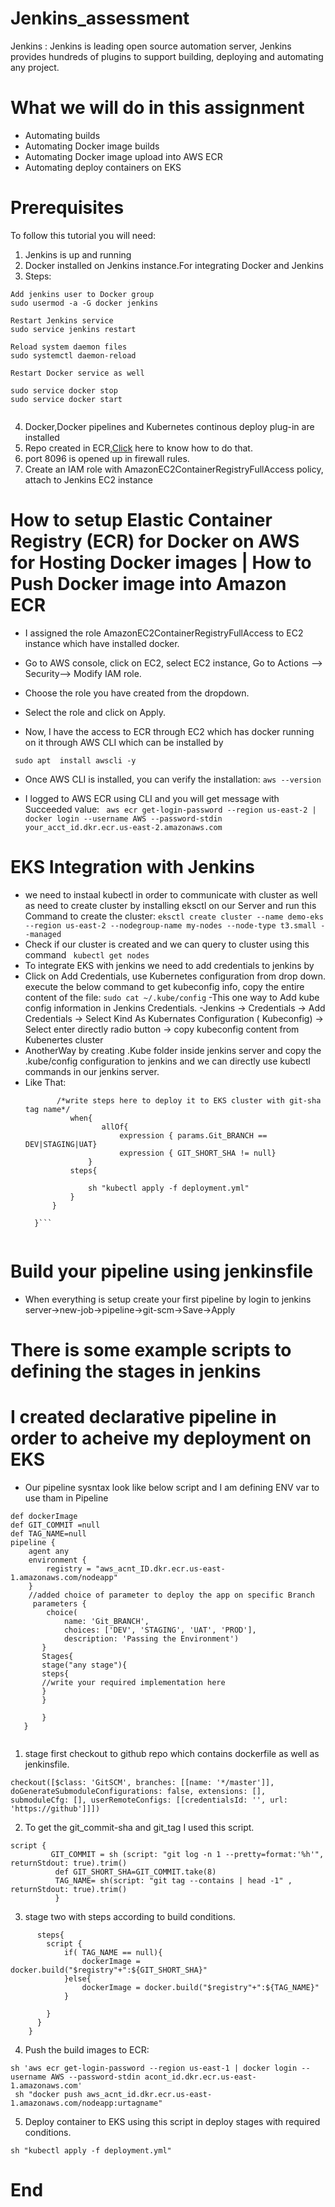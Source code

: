 # Jenkins_assessment

Jenkins : Jenkins is leading open source automation server, Jenkins provides hundreds of plugins to support building, deploying and automating any project.
# What we will do in this assignment
- Automating builds
- Automating Docker image builds
- Automating Docker image upload into AWS ECR
- Automating deploy containers on EKS
# Prerequisites
To follow this tutorial you will need:

1. Jenkins is up and running
2. Docker installed on Jenkins instance.For integrating Docker and Jenkins
3. Steps:
```
Add jenkins user to Docker group
sudo usermod -a -G docker jenkins

Restart Jenkins service
sudo service jenkins restart

Reload system daemon files
sudo systemctl daemon-reload

Restart Docker service as well

sudo service docker stop
sudo service docker start 
 
``` 
4. Docker,Docker pipelines and Kubernetes continous deploy plug-in are installed
5. Repo created in ECR,[Click](https://docs.aws.amazon.com/AmazonECR/latest/userguide/repository-create.html) here to know how to do that.
6. port 8096 is opened up in firewall rules. 
7. Create an IAM role with AmazonEC2ContainerRegistryFullAccess policy, attach to Jenkins EC2 instance
# How to setup Elastic Container Registry (ECR) for Docker on AWS for Hosting Docker images | How to Push Docker image into Amazon ECR
- I assigned the role AmazonEC2ContainerRegistryFullAccess to EC2 instance which have installed docker.

- Go to AWS console, click on EC2, select EC2 instance, Go to Actions --> Security--> Modify IAM role.
- Choose the role you have created from the dropdown.
- Select the role and click on Apply.
- Now, I have the access to ECR through EC2 which has docker running on it through AWS CLI which can be installed by

``` sudo apt  install awscli -y```

- Once AWS CLI is installed, you can verify the installation:
```aws --version```

- I logged to AWS ECR using CLI and you will get message with Succeeded value:
``` aws ecr get-login-password --region us-east-2 | docker login --username AWS --password-stdin your_acct_id.dkr.ecr.us-east-2.amazonaws.com```
# EKS Integration with Jenkins
- we need to instaal kubectl in order to communicate with cluster as well as need to create cluster by installing eksctl on our Server and run this Command to create the cluster:
```eksctl create cluster --name demo-eks --region us-east-2 --nodegroup-name my-nodes --node-type t3.small --managed```
- Check if our cluster is created and we can query to cluster using this command
``` kubectl get nodes```
- To integrate EKS with jenkins we need to add credentials to jenkins by 
- Click on Add Credentials, use Kubernetes configuration from drop down.
execute the below command to get kubeconfig info, copy the entire content of the file:
```sudo cat ~/.kube/config```
-This one way to Add kube config information in Jenkins Credentials.
-Jenkins -> Credentials -> Add Credentials -> Select Kind As Kubernates
Configuration ( Kubeconfig) -> Select enter directly radio button -> copy
kubeconfig content from Kubenertes cluster
- AnotherWay by creating .Kube folder inside jenkins server and copy the .kube/config configuration to jenkins and we can directly use kubectl commands in our jenkins server.
- Like That:
  ```   stage('Deploy'){
         /*write steps here to deploy it to EKS cluster with git-sha tag name*/
            when{
                   allOf{
                       expression { params.Git_BRANCH == DEV|STAGING|UAT} 
                       expression { GIT_SHORT_SHA != null}
                }
            steps{
               
                sh "kubectl apply -f deployment.yml"
            }
        }
   
    }```


# Build your pipeline using jenkinsfile
- When everything is setup create your first pipeline by login to jenkins server->new-job->pipeline->git-scm->Save->Apply
# There is some example scripts to defining the stages in jenkins
# I created declarative pipeline in order to acheive my deployment on EKS
- Our pipeline sysntax look like below script and I am defining ENV var to use tham in Pipeline
```
def dockerImage
def GIT_COMMIT =null
def TAG_NAME=null
pipeline {
    agent any
    environment {
        registry = "aws_acnt_ID.dkr.ecr.us-east-1.amazonaws.com/nodeapp"
    }
    //added choice of parameter to deploy the app on specific Branch
     parameters {
        choice(
            name: 'Git_BRANCH',
            choices: ['DEV', 'STAGING', 'UAT', 'PROD'],
            description: 'Passing the Environment')
       }
       Stages{
       stage("any stage"){
       steps{
       //write your required implementation here
       }
       }
       
       }
   }
   
   ```
1. stage first checkout to github repo which contains dockerfile as well as jenkinsfile.

``` 
checkout([$class: 'GitSCM', branches: [[name: '*/master']], doGenerateSubmoduleConfigurations: false, extensions: [], submoduleCfg: [], userRemoteConfigs: [[credentialsId: '', url: 'https://github']]])
```

2. To get the git_commit-sha and git_tag I used this script.
```
script {
         GIT_COMMIT = sh (script: "git log -n 1 --pretty=format:'%h'", returnStdout: true).trim()
          def GIT_SHORT_SHA=GIT_COMMIT.take(8)
          TAG_NAME= sh(script: "git tag --contains | head -1" , returnStdout: true).trim()
          } 
```
3. stage two with steps according to build conditions. 
``` stage('Building image') {
      steps{
        script {
            if( TAG_NAME == null){
                dockerImage = docker.build("$registry"+":${GIT_SHORT_SHA}"
            }else{
                dockerImage = docker.build("$registry"+":${TAG_NAME}"
            }
            
        }
      }
    } 
 ```
4. Push the build images to ECR:

``` 
sh 'aws ecr get-login-password --region us-east-1 | docker login --username AWS --password-stdin acont_id.dkr.ecr.us-east-1.amazonaws.com'
 sh "docker push aws_acnt_id.dkr.ecr.us-east-1.amazonaws.com/nodeapp:urtagname" 
```
                
5. Deploy container to EKS using this script in deploy stages with required conditions.

``` 
sh "kubectl apply -f deployment.yml" 
```

# End




